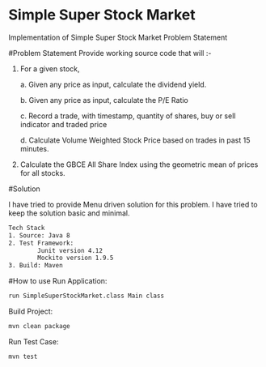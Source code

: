 # Simple Super Stock Market
Implementation of Simple Super Stock Market Problem Statement

#Problem Statement
Provide working source code that will :-
1. For a given stock,

    a. Given any price as input, calculate the dividend yield.
    
    b. Given any price as input, calculate the P/E Ratio
    
    c. Record a trade, with timestamp, quantity of shares, buy or sell indicator and traded price
    
    d. Calculate Volume Weighted Stock Price based on trades in past 15 minutes.
    
2. Calculate the GBCE All Share Index using the geometric mean of prices for all stocks.

#Solution

I have tried to provide Menu driven solution for this problem. I have tried to keep the solution basic and minimal.
```bash
Tech Stack
1. Source: Java 8
2. Test Framework: 
        Junit version 4.12
        Mockito version 1.9.5
3. Build: Maven
```
#How to use
Run Application:
```bash
run SimpleSuperStockMarket.class Main class
```
Build Project:
```bash
mvn clean package
```
Run Test Case:
```bash
mvn test
```

